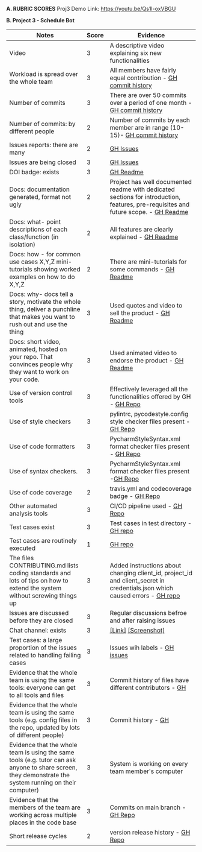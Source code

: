  **A. RUBRIC SCORES**
 Proj3 Demo Link: https://youtu.be/Qs1I-oxVBGU

 **B. Project 3 - Schedule Bot**

|Notes	|Score|	Evidence|
| -------- | -------- | -------- |
|Video |	3|	A descriptive video explaining six new functionalities|
|Workload is spread over the whole team |	3|	All members have fairly equal contribution - [GH commit history](https://github.com/sachinak/MyScheduleBot/graphs/contributors) |
|Number of commits |	3|	There are over 50 commits over a period of one month - [GH commit history](https://github.com/sachinak/MyScheduleBot/pulse)|
|Number of commits: by different people  |	2|	Number of commits by each member are in range (10-15)- [GH commit history](https://github.com/sachinak/MyScheduleBot/pulse)|
|Issues reports: there are many  |	2| [GH Issues](https://github.com/sachinak/MyScheduleBot/issues)|
|Issues are being closed  |	3| [GH Issues](https://github.com/sachinak/MyScheduleBot/issues)|
|DOI badge: exists  |	3|	[GH Readme](https://github.com/sachinak/MyScheduleBot/blob/main/README.md)|
|Docs: documentation generated, format not ugly  |	2|	Project has well documented readme with dedicated sections for introduction, features, pre-requisites and future scope. - [GH Readme](https://github.com/sachinak/MyScheduleBot/blob/main/README.md)|
|Docs: what- point descriptions of each class/function (in isolation) |	2|	All features are clearly explained - [GH Readme](https://github.com/sachinak/MyScheduleBot/blob/main/README.md)|
|Docs: how - for common use cases X,Y,Z mini-tutorials showing worked examples on how to do X,Y,Z |	2 |	There are mini-tutorials for some commands - [GH Readme](https://github.com/sachinak/MyScheduleBot/blob/main/README.md)|
|Docs: why- docs tell a story, motivate the whole thing, deliver a punchline that makes you want to rush out and use the thing |	3 | 	Used quotes and video to sell the product - [GH Readme](https://github.com/sachinak/MyScheduleBot/blob/main/README.md)|
Docs: short video, animated, hosted on your repo. That convinces people why they want to work on your code.| 	3 |	Used animated video to endorse the product - [GH Readme](https://github.com/sachinak/MyScheduleBot/blob/main/README.md)|
Use of version control tools| 	3 | 	Effectively leveraged all the functionalities offered by GH - [GH Repo](https://github.com/sachinak/MyScheduleBot/tree/main/.github/workflows)|
Use of style checkers|	3 | 	pylintrc, pycodestyle.config style checker files present - [GH Repo](https://github.com/sachinak/MyScheduleBot/actions/workflows/style_checker.yml)|
Use of code formatters |	3 |	PycharmStyleSyntax.xml format checker  files present - [GH Repo](https://github.com/sachinak/MyScheduleBot/actions)|
Use of syntax checkers.|	3 |	PycharmStyleSyntax.xml format checker files present -[GH Repo](https://github.com/sachinak/MyScheduleBot/actions)|
Use of code coverage |	2 |	travis.yml and codecoverage badge - [GH Repo](https://github.com/sachinak/MyScheduleBot/actions)|
Other automated analysis tools |	3 |	CI/CD pipeline used - [GH Repo](https://github.com/sachinak/MyScheduleBot/actions)|
Test cases exist |	3 |	Test cases in test directory - [GH repo](https://github.com/sachinak/MyScheduleBot/tree/main/test) |
Test cases are routinely executed |	1 |	[GH repo](https://github.com/sachinak/MyScheduleBot/tree/main/test)|
The files CONTRIBUTING.md lists coding standards and lots of tips on how to extend the system without screwing things up |	3  |	Added instructions about changing client_id, project_id and client_secret in credentials.json which caused errors - [GH repo](https://github.com/sachinak/MyScheduleBot) |
Issues are discussed before they are closed |	3 | 	Regular discussions befroe and after raising issues | 
Chat channel: exists |	3 |[[Link]](https://chat.whatsapp.com/HEyGX9EGA4MAcaqFAvoxrM) [[Screenshot]](https://github.com/sachinak/MyScheduleBot/blob/main/docs/chatChannel.png)|
Test cases: a large proportion of the issues related to handling failing cases |	3 | 	Issues wih labels - [GH issues](https://github.com/sachinak/MyScheduleBot/issues) | 
Evidence that the whole team is using the same tools: everyone can get to all tools and files |	3 |	Commit history of files have different contributors  - [GH](https://github.com/sachinak/MyScheduleBot) |
Evidence that the whole team is using the same tools (e.g. config files in the repo, updated by lots of different people) |	 3 | 	Commit history - [GH](https://github.com/sachinak/MyScheduleBot) |
Evidence that the whole team is using the same tools (e.g. tutor can ask anyone to share screen, they demonstrate the system running on their computer) |	3 |	System is working on every team member's computer|
Evidence that the members of the team are working across multiple places in the code base |	3 | 	Commits on main branch - [GH Repo](https://github.com/sachinak/MyScheduleBot) |
Short release cycles |	2 | 	version release history - [GH Repo](https://github.com/sachinak/MyScheduleBot) |
